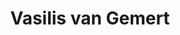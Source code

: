 ---
layout: post
title: "Vasilis van Gemert"
categories:
- light
- colourful
- typographic

authorName: Vasilis van Gemert
authorBio: I work as a lecturer at the <a href="http://www.amsterdamuas.com/" target="_blank">University of Applied Science</a> in Amsterdam, The Netherlands where I teach the next generation of digital designers about designing things for the web, technically and aesthetically.
authorAvatar: /images/authors/vasilis.jpg

authorSite: https://vasilis.nl/
authorTwitter: vasilis
authorGithub: vasilisvg

websiteScreen: /images/posts/vasilis.png
websiteUrl: https://vasilis.nl/

enginePowerArtDirection: "2.5"
enginePowerPerformance:  "5"
enginePowerA11y:         "2"
enginePowerPwa:          "0.5"
enginePowerEditor:       "3"

badCop: If you stay long enough on the homepage, the colours start to shift. But Vasilis...Some people might get trippy.
goodCop: I really enjoy this website. The fluidity of it, the colour shifting, the unusual layout. It all ties together beautifully.

bravoJuliett: false
bravoRomeo: /images/posts/vasilis--joiner.png

echoLima: "478"

---